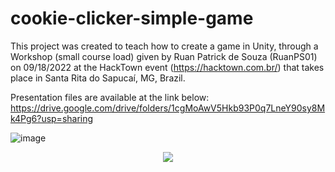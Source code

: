# cookie-clicker-simple-game

This project was created to teach how to create a game in Unity, through a Workshop (small course load) given by Ruan Patrick de Souza (RuanPS01) on 09/18/2022 at the HackTown event (https://hacktown.com.br/) that takes place in Santa Rita do Sapucaí, MG, Brazil.

Presentation files are available at the link below:
https://drive.google.com/drive/folders/1cgMoAwV5Hkb93P0q7LneY90sy8Mk4Pg6?usp=sharing

![image](https://drive.google.com/uc?export=view&id=1d4AMoRzmal-cuO2GFxHpRlfKJuWV59y3)

<p align="center">
  <img src="[https://www.python.org/python-.png](https://drive.google.com/uc?export=view&id=1d4AMoRzmal-cuO2GFxHpRlfKJuWV59y3)">
</p>
